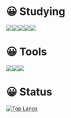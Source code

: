 # 😀 Studying
<img src="https://img.shields.io/badge/C-A8B9CC?style=flat&logo=C&logoColor=white"/><img src="https://img.shields.io/badge/Python-3776AB?style=flat&logo=Python&logoColor=white"/><img src="https://img.shields.io/badge/JavaScript-F7DF1E?style=flat&logo=JavaScript&logoColor=white"/><img src="https://img.shields.io/badge/Node.js-339933?style=flat&logo=Node.js&logoColor=white"/><img src="https://img.shields.io/badge/Spring-6DB33F?style=flat&logo=Spring&logoColor=white"/>
 
# 😀 Tools
<img src="https://img.shields.io/badge/IntelliJ IDEA-000000?style=flat&logo=IntelliJIDEA&logoColor=white"/><img src="https://img.shields.io/badge/Atom-66595C?style=flat&logo=Atom&logoColor=white"/><img src="https://img.shields.io/badge/Ableton Live-000000?style=flat&logo=AbletonLive&logoColor=white"/>

# 😀 Status
[![Top Langs](https://github-readme-stats.vercel.app/api/top-langs/?username=JeekLee&layout=compact)](https://github.com/JeekLee/github-readme-stats)
